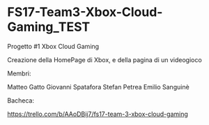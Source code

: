# FS17-Team3-Xbox-Cloud-Gaming_TEST
Progetto #1 Xbox Cloud Gaming

Creazione della HomePage di Xbox, e della pagina di un videogioco

Membri:

Matteo Gatto
Giovanni Spatafora
Stefan Petrea
Emilio Sanguinè

Bacheca:

https://trello.com/b/AAoDBij7/fs17-team-3-xbox-cloud-gaming
